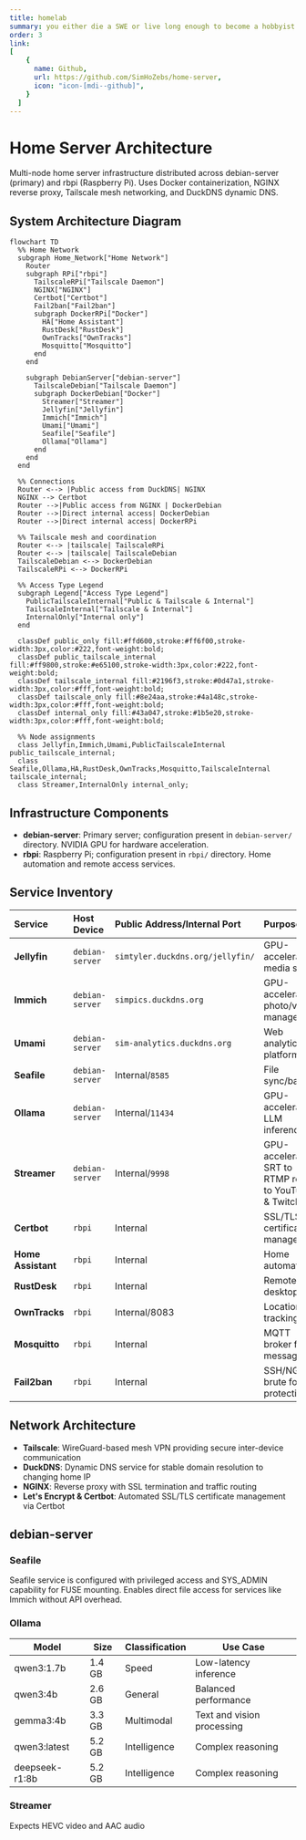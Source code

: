 ```yaml
---
title: homelab
summary: you either die a SWE or live long enough to become a hobbyist sys admin
order: 3
link:
[
    {
      name: Github,
      url: https://github.com/SimHoZebs/home-server,
      icon: "icon-[mdi--github]",
    }
  ]
---
```


# Home Server Architecture
Multi-node home server infrastructure distributed across debian-server (primary) and rbpi (Raspberry Pi). Uses Docker containerization, NGINX reverse proxy, Tailscale mesh networking, and DuckDNS dynamic DNS.

## System Architecture Diagram

```mermaid
flowchart TD
  %% Home Network
  subgraph Home_Network["Home Network"]
    Router
    subgraph RPi["rbpi"]
      TailscaleRPi["Tailscale Daemon"]
      NGINX["NGINX"]
      Certbot["Certbot"]
      Fail2ban["Fail2ban"]
      subgraph DockerRPi["Docker"]
        HA["Home Assistant"]
        RustDesk["RustDesk"]
        OwnTracks["OwnTracks"]
        Mosquitto["Mosquitto"]
      end
    end

    subgraph DebianServer["debian-server"]
      TailscaleDebian["Tailscale Daemon"]
      subgraph DockerDebian["Docker"]
        Streamer["Streamer"]
        Jellyfin["Jellyfin"]
        Immich["Immich"]
        Umami["Umami"]
        Seafile["Seafile"]
        Ollama["Ollama"]
      end
    end
  end

  %% Connections
  Router <--> |Public access from DuckDNS| NGINX
  NGINX --> Certbot
  Router -->|Public access from NGINX | DockerDebian
  Router -->|Direct internal access| DockerDebian
  Router -->|Direct internal access| DockerRPi

  %% Tailscale mesh and coordination
  Router <--> |tailscale| TailscaleRPi
  Router <--> |tailscale| TailscaleDebian
  TailscaleDebian <--> DockerDebian
  TailscaleRPi <--> DockerRPi

  %% Access Type Legend
  subgraph Legend["Access Type Legend"]
    PublicTailscaleInternal["Public & Tailscale & Internal"]
    TailscaleInternal["Tailscale & Internal"]
    InternalOnly["Internal only"]
  end

  classDef public_only fill:#ffd600,stroke:#ff6f00,stroke-width:3px,color:#222,font-weight:bold;
  classDef public_tailscale_internal fill:#ff9800,stroke:#e65100,stroke-width:3px,color:#222,font-weight:bold;
  classDef tailscale_internal fill:#2196f3,stroke:#0d47a1,stroke-width:3px,color:#fff,font-weight:bold;
  classDef tailscale_only fill:#8e24aa,stroke:#4a148c,stroke-width:3px,color:#fff,font-weight:bold;
  classDef internal_only fill:#43a047,stroke:#1b5e20,stroke-width:3px,color:#fff,font-weight:bold;

  %% Node assignments
  class Jellyfin,Immich,Umami,PublicTailscaleInternal public_tailscale_internal;
  class Seafile,Ollama,HA,RustDesk,OwnTracks,Mosquitto,TailscaleInternal tailscale_internal;
  class Streamer,InternalOnly internal_only;
```

## Infrastructure Components
- **debian-server**: Primary server; configuration present in `debian-server/` directory. NVIDIA GPU for hardware acceleration.
- **rbpi**: Raspberry Pi; configuration present in `rbpi/` directory. Home automation and remote access services.

## Service Inventory

| Service            | Host Device     | Public Address/Internal Port     | Purpose                                               |
| :----------------- | :-------------- | :------------------------------- | :---------------------------------------------------- |
| **Jellyfin**       | `debian-server` | `simtyler.duckdns.org/jellyfin/` | GPU-accelerated media server                          |
| **Immich**         | `debian-server` | `simpics.duckdns.org`            | GPU-accelerated photo/video management                |
| **Umami**          | `debian-server` | `sim-analytics.duckdns.org`      | Web analytics platform                                |
| **Seafile**        | `debian-server` | Internal/`8585`                  | File sync/backup                                      |
| **Ollama**         | `debian-server` | Internal/`11434`                 | GPU-accelerated LLM inference                         |
| **Streamer**       | `debian-server` | Internal/`9998`                  | GPU-accelerated SRT to RTMP relay to YouTube & Twitch |
| **Certbot**        | `rbpi`          | Internal                         | SSL/TLS certificate management                        |
| **Home Assistant** | `rbpi`          | Internal                         | Home automation                                       |
| **RustDesk**       | `rbpi`          | Internal                         | Remote desktop                                        |
| **OwnTracks**      | `rbpi`          | Internal/8083                    | Location tracking                                     |
| **Mosquitto**      | `rbpi`          | Internal                         | MQTT broker for messaging                             |
| **Fail2ban**       | `rbpi`          | Internal                         | SSH/NGINX brute force protection                      |
## Network Architecture
- **Tailscale**: WireGuard-based mesh VPN providing secure inter-device communication
- **DuckDNS**: Dynamic DNS service for stable domain resolution to changing home IP
- **NGINX**: Reverse proxy with SSL termination and traffic routing
- **Let's Encrypt & Certbot**: Automated SSL/TLS certificate management via Certbot

## debian-server

### Seafile
Seafile service is configured with privileged access and SYS_ADMIN capability for FUSE mounting. Enables direct file access for services like Immich without API overhead.

### Ollama
| Model          | Size   | Classification | Use Case                   |
| -------------- | ------ | -------------- | -------------------------- |
| qwen3:1.7b     | 1.4 GB | Speed          | Low-latency inference      |
| qwen3:4b       | 2.6 GB | General        | Balanced performance       |
| gemma3:4b      | 3.3 GB | Multimodal     | Text and vision processing |
| qwen3:latest   | 5.2 GB | Intelligence   | Complex reasoning          |
| deepseek-r1:8b | 5.2 GB | Intelligence   | Complex reasoning          |

### Streamer
Expects HEVC video and AAC audio
